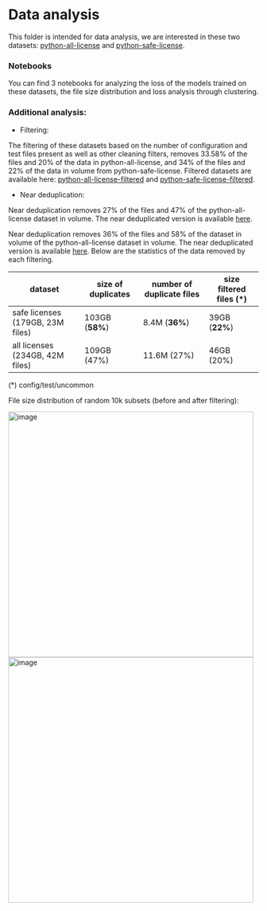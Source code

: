 
# Data analysis
This folder is intended for data analysis, we are interested in these two datasets: [python-all-license](https://huggingface.co/datasets/BigCode/github_dump_python_only_any_license_decompressed) and [python-safe-license](https://huggingface.co/datasets/BigCode/github_dump_v2_python_only_safe_licenses).

### Notebooks
You can find 3 notebooks for analyzing the loss of the models trained on these datasets, the file size distribution and loss analysis through clustering.

### Additional analysis:
* Filtering:

The filtering of these datasets based on the number of configuration and test files present as well as other cleaning filters, removes 33.58% of the files and 20% of the data in python-all-license, and 34% of the files and 22% of the data in volume from python-safe-license. Filtered datasets are available here: [python-all-license-filtered](https://huggingface.co/datasets/BigCode/github-python-all-license-conf-test-filter) and [python-safe-license-filtered](https://huggingface.co/datasets/BigCode/github-python-safe-license-conf-test-filter).

* Near deduplication:

Near deduplication removes 27% of the files and 47% of the python-all-license dataset in volume. The near deduplicated version is available [here](https://huggingface.co/datasets/BigCode/github-python-any-license-near-dedup). 

Near deduplication removes 36% of the files and 58% of the dataset in volume of the python-all-license dataset in volume. The near deduplicated version is available [here](https://huggingface.co/datasets/BigCode/github-python-safe-licenses-near-dedup). Below are the statistics of the data removed by each filtering.

|dataset | size of duplicates | number of duplicate files |size filtered files (*)|
|-------|--------|---------|---------|
|safe licenses (179GB, 23M files)| 103GB (**58%**)| 8.4M (**36%**)| 39GB (**22%**)|
|all licenses (234GB, 42M files)|109GB (47%)| 11.6M (27%)| 46GB (20%)|

(*) config/test/uncommon

File size distribution of random 10k subsets (before and after filtering):

<img width="493" alt="image" src="https://user-images.githubusercontent.com/44069155/183675926-13bf6f5b-b9c7-4def-91fb-4fb46ee1d505.png">

<img width="493" alt="image" src="https://user-images.githubusercontent.com/44069155/183676271-962dff8b-4759-4950-b8cb-f07d2364ebde.png">

